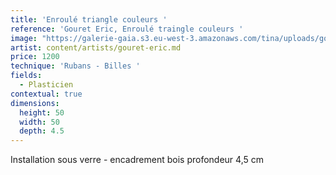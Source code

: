 ```yaml
---
title: 'Enroulé triangle couleurs '
reference: 'Gouret Eric, Enroulé traingle couleurs '
image: "https://galerie-gaia.s3.eu-west-3.amazonaws.com/tina/uploads/gouret eric/galerie-gaia-gouret-eric-EnrouleÌ\x81 2020 Entre Multi.jpg"
artist: content/artists/gouret-eric.md
price: 1200
technique: 'Rubans - Billes '
fields:
  - Plasticien
contextual: true
dimensions:
  height: 50
  width: 50
  depth: 4.5
---
```


Installation sous verre - encadrement bois profondeur 4,5 cm
